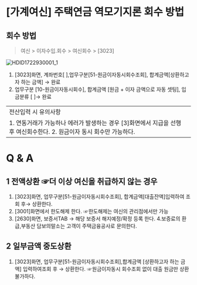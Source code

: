 # [가계여신] 주택연금 역모기지론 회수 방법
## 회수 방법
> 여신 > 이자수입.회수 > 여신회수 > [3023]

![HDID1722930001_1](HDID1722930001_1.jpg)

1. [3023]화면, 계좌번호[ ],업무구분[51-원금이자동시회수조회], 합계금액[상환하고자 하는 금액] → 완료
2. 업무구분 [10-원금이자동시회수], 합계금액 [원금 + 이자 금액으로 자동 셋팅], 입금분류 [ ]→ 완료

<table><tbody><tr>
<td>
전산입력 시 유의사항</td></tr><tr>
<td>1. 연동거래가 가능하나 에러가 발생하는 경우 [3]화면에서 지급을 선행 후 여신회수한다.
2. 원금이자 동시 회수만 가능하다.</td></tr></tbody>
</table>


# Q & A
## 1 전액상환 ☞더 이상 여신을 취급하지 않는 경우
1. [3023]화면, 업무구분[51-원금이자동시회수조회], 합계금액[대출잔액]입력하여 조회 후→ 상환한다.
2. [3001]화면에서 한도해제 한다.
☞한도해제는 여신의 관리점에서만 가능
3. [2630]화면, 보증서TAB → 해당 보증서 해지예정/확정 등록 한다.
4.보증료의 환급,부동산 담보의말소는 고객이 주택금융공사로 문의한다.
## 2 일부금액 중도상환
1. [3023]화면, 업무구분[51-원금이자동시회수조회],합계금액
[상환하고자 하는 금액]
입력하여조회 후 → 상환한다.
☞원금이자동시 회수조회 없이 대출 원금만 상환 불가하다.
